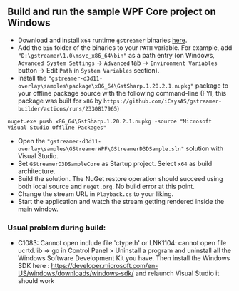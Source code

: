 ## Build and run the sample WPF Core project on Windows

- Download and install `x64` runtime `gstreamer` binaries [here](https://gstreamer.freedesktop.org/data/pkg/windows/1.20.3/msvc/gstreamer-1.0-msvc-x86_64-1.20.3.msi).
- Add the `bin` folder of the binaries to your `PATH` variable. For example, add `"D:\gstreamer\1.0\msvc_x86_64\bin"` as a path entry (on Windows, `Advanced System Settings` -> `Advanced` tab -> `Environment Variables` button -> Edit `Path` in `System Variables` section).
- Install the `"gstreamer-d3d11-overlay\samples\package\x86_64\GstSharp.1.20.2.1.nupkg"` package to your offline package source with the following command-line (FYI, this package was built for `x86` by `https://github.com/iCsysAS/gstreamer-builder/actions/runs/2330817965`)

`nuget.exe push x86_64\GstSharp.1.20.2.1.nupkg -source "Microsoft Visual Studio Offline Packages"`

- Open the `"gstreamer-d3d11-overlay\samples\GStreamerWPF\GStreamerD3DSample.sln"` solution with Visual Studio.
- Set `GStreamerD3DSampleCore` as Startup project. Select `x64` as build architecture.
- Build the solution. The NuGet restore operation should succeed using both local source and `nuget.org`. No build error at this point.
- Change the stream URL in `Playback.cs` to your liking.
- Start the application and watch the stream getting rendered inside the main window.

### Usual problem during build:

- C1083: Cannot open include file 'ctype.h' or LNK1104: cannot open file ucrtd.lib => go in Control Panel > Uninstall a program and uninstall all the Windows Software Development Kit you have. Then install the Windows SDK here : https://developer.microsoft.com/en-US/windows/downloads/windows-sdk/ and relaunch Visual Studio it should work
